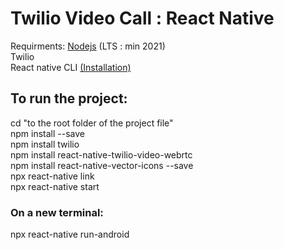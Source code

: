 # Twilio Video Call : React Native
Requirments: [Nodejs](https://nodejs.org/en/) (LTS : min 2021)  
Twilio  
React native CLI [(Installation)](https://reactnative.dev/docs/environment-setup)

## To run the project:
cd "to the root folder of the project file"   
npm install --save  
npm install twilio  
npm install react-native-twilio-video-webrtc  
npm install react-native-vector-icons --save    
npx react-native link   
npx react-native start  

### On a new terminal:
npx react-native run-android
